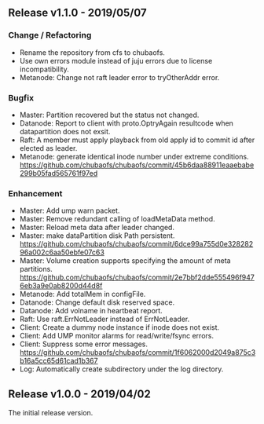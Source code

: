 ## Release v1.1.0 - 2019/05/07

### Change / Refactoring

* Rename the repository from cfs to chubaofs.
* Use own errors module instead of juju errors due to license incompatibility.
* Metanode: Change not raft leader error to tryOtherAddr error.

### Bugfix

* Master: Partition recovered but the status not changed.
* Datanode: Report to client with proto.OptryAgain resultcode when datapartition does not exsit.
* Raft: A member must apply playback from old apply id to commit id after elected as leader.
* Metanode: generate identical inode number under extreme conditions. https://github.com/chubaofs/chubaofs/commit/45b6daa88911eaaebabe299b05fad565761f97ed

### Enhancement

* Master: Add ump warn packet.
* Master: Remove redundant calling of loadMetaData method.
* Master: Reload meta data after leader changed.
* Master: make dataPartition disk Path persistent. https://github.com/chubaofs/chubaofs/commit/6dce99a755d0e32828296a002c6aa50ebfe07c63
* Master: Volume creation supports specifying the amount of meta partitions. https://github.com/chubaofs/chubaofs/commit/2e7bbf2dde555496f9476eb3a9e0ab8200d44d8f
* Metanode: Add totalMem in configFile.
* Datanode: Change default disk reserved space.
* Datanode: Add volname in heartbeat report.
* Raft: Use raft.ErrNotLeader instead of ErrNotLeader.
* Client: Create a dummy node instance if inode does not exist.
* Client: Add UMP monitor alarms for read/write/fsync errors.
* Client: Suppress some error messages. https://github.com/chubaofs/chubaofs/commit/1f6062000d2049a875c3b16a5cc65d61cad1b367
* Log: Automatically create subdirectory under the log directory.

## Release v1.0.0 - 2019/04/02

The initial release version.